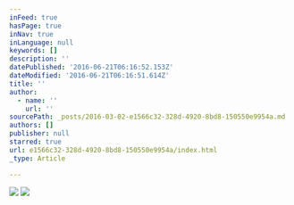 ```yaml
---
inFeed: true
hasPage: true
inNav: true
inLanguage: null
keywords: []
description: ''
datePublished: '2016-06-21T06:16:52.153Z'
dateModified: '2016-06-21T06:16:51.614Z'
title: ''
author:
  - name: ''
    url: ''
sourcePath: _posts/2016-03-02-e1566c32-328d-4920-8bd8-150550e9954a.md
authors: []
publisher: null
starred: true
url: e1566c32-328d-4920-8bd8-150550e9954a/index.html
_type: Article

---
```

![](https://s3-us-west-2.amazonaws.com/the-grid-img/p/7a245315c2d69c018581b95c8471e0970c7822d1.jpg)
![](https://s3-us-west-2.amazonaws.com/the-grid-img/p/01ceba15c8b2b1b5731dbdd54ddb3590262ac2f9.jpg)